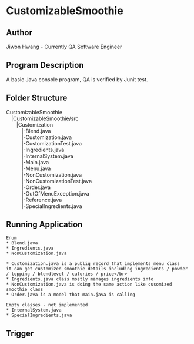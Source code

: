 # CustomizableSmoothie

## Author
Jiwon Hwang - Currently QA Software Engineer

## Program Description
A basic Java console program, QA is verified by Junit test.

## Folder Structure
CustomizableSmoothie</br>
&emsp;|CustomizableSmoothie/src</br>
&emsp;&emsp;|Customization</br>
&emsp;&emsp;&emsp;|-Blend.java</br>
&emsp;&emsp;&emsp;|-Customization.java</br>
&emsp;&emsp;&emsp;|-CustomizationTest.java</br>
&emsp;&emsp;&emsp;|-Ingredients.java</br>
&emsp;&emsp;&emsp;|-InternalSystem.java</br>
&emsp;&emsp;&emsp;|-Main.java</br>
&emsp;&emsp;&emsp;|-Menu.java</br>
&emsp;&emsp;&emsp;|-NonCustomization.java</br>
&emsp;&emsp;&emsp;|-NonCustomizationTest.java</br>
&emsp;&emsp;&emsp;|-Order.java</br>
&emsp;&emsp;&emsp;|-OutOfMenuException.java</br>
&emsp;&emsp;&emsp;|-Reference.java</br>
&emsp;&emsp;&emsp;|-SpecialIngredients.java</br>

## Running Application
```
Enum
* Blend.java
* Ingredients.java
* NonCustomization.java

* Customization.java is a publig record that implements menu class
it can get customized smoothie details including ingredients / powder / topping / blendlevel / calories / price</br>
* Ingredients.java class mostly manages ingredients info
* NonCustomization.java is doing the same action like cusomized smoothie class
* Order.java is a model that main.java is calling

Empty classes - not implemented 
* InternalSystem.java 
* SpecialIngredients.java
```

## Trigger

